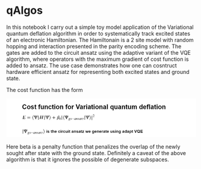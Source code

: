 # qAlgos

In this notebook I carry out a simple toy model application of the Variational quantum deflation algorithm in order to systematically track excited
states of an electronic Hamiltonian. The Hamiltonain is a 2 site  model with random hopping and interaction presented in the parity encoding scheme. 
The gates are added to the circuit ansatz using the adaptive variant of the VQE algorithm, where operators with the maximum gradient of cost function
is added to ansatz. The use case demonstrates how one can cosntruct hardware efficient ansatz for representing both excited states and ground state.


The cost function has the form


![VQD](adaptVQD.jpg)


Here beta is a penalty function that penalizes the overlap of the newly sought after state with the ground state. Definitely a caveat of the above algorithm is that it ignores the possible of degenerate subspaces.


